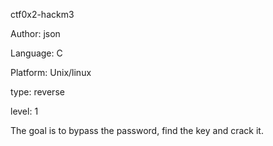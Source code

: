ctf0x2-hackm3

Author: json

Language: C

Platform: Unix/linux

type: reverse

level: 1

The goal is to bypass the password, find the key and crack it.
